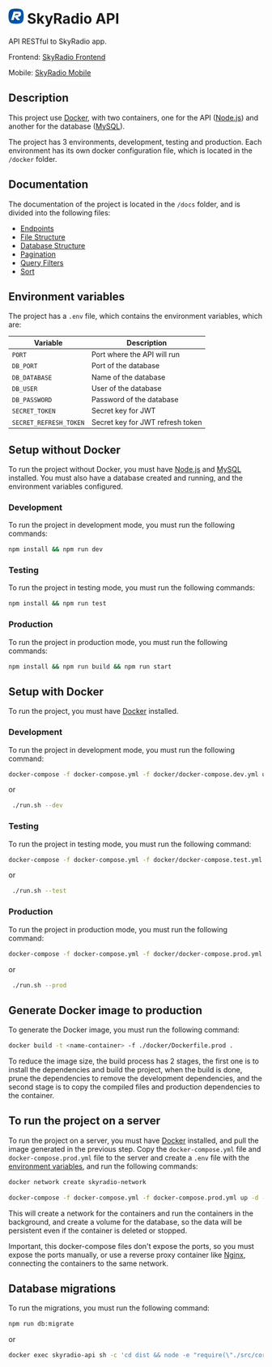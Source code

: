 # <img src="./assets/logo.png" width="30" height="30" /> SkyRadio API

API RESTful to SkyRadio app.

Frontend: [SkyRadio Frontend](https://github.com/carum98/skyradio-frontend)

Mobile: [SkyRadio Mobile](https://github.com/carum98/skyradio_mobile)

## Description
This project use [Docker](https://www.docker.com/), with two containers, one for the API ([Node.js](https://hub.docker.com/_/node)) and another for the database ([MySQL](https://hub.docker.com/_/mysql)).

The project has 3 environments, development, testing and production. Each environment has its own docker configuration file, which is located in the `/docker` folder.

## Documentation
The documentation of the project is located in the `/docs` folder, and is divided into the following files:

- [Endpoints](./docs/endpoints/index.md)
- [File Structure](./docs/file_structure.md)
- [Database Structure](./docs/database_structure.md)
- [Pagination](./docs/pagination.md)
- [Query Filters](./docs/query_filters.md)
- [Sort](./docs/sort.md)

## Environment variables
The project has a `.env` file, which contains the environment variables, which are:

| Variable | Description |
| --- | --- |
| `PORT` | Port where the API will run |
| `DB_PORT` | Port of the database |
| `DB_DATABASE` | Name of the database |
| `DB_USER` | User of the database |
| `DB_PASSWORD` | Password of the database |
| `SECRET_TOKEN` | Secret key for JWT |
| `SECRET_REFRESH_TOKEN` | Secret key for JWT refresh token |

## Setup without Docker
To run the project without Docker, you must have [Node.js](https://nodejs.org/en/) and [MySQL](https://www.mysql.com/) installed. You must also have a database created and running, and the environment variables configured.

### Development
To run the project in development mode, you must run the following commands:
```bash
npm install && npm run dev
```

### Testing
To run the project in testing mode, you must run the following commands:
```bash
npm install && npm run test
```

### Production
To run the project in production mode, you must run the following commands:
```bash
npm install && npm run build && npm run start
```

## Setup with Docker
To run the project, you must have [Docker](https://www.docker.com/) installed.

### Development
To run the project in development mode, you must run the following command:
```bash
docker-compose -f docker-compose.yml -f docker/docker-compose.dev.yml up -d --build
```
or
```bash
 ./run.sh --dev
```

### Testing
To run the project in testing mode, you must run the following command:
```bash
docker-compose -f docker-compose.yml -f docker/docker-compose.test.yml up -d --build
```
or
```bash
 ./run.sh --test
```

### Production
To run the project in production mode, you must run the following command:
```bash
docker-compose -f docker-compose.yml -f docker/docker-compose.prod.yml up -d --build
```
or
```bash
 ./run.sh --prod
```

## Generate Docker image to production
To generate the Docker image, you must run the following command:

```bash
docker build -t <name-container> -f ./docker/Dockerfile.prod .
```

To reduce the image size, the build process has 2 stages, the first one is to install the dependencies and build the project, when the build is done, prune the dependencies to remove the development dependencies, and the second stage is to copy the compiled files and production dependencies to the container.

## To run the project on a server
To run the project on a server, you must have [Docker](https://www.docker.com/) installed, and pull the image generated in the previous step. Copy the `docker-compose.yml` file and `docker-compose.prod.yml` file to the server and create a `.env` file with the [environment variables](#environment-variables), and run the following commands:

```bash
docker network create skyradio-network
```

```bash
docker-compose -f docker-compose.yml -f docker-compose.prod.yml up -d --build
```

This will create a network for the containers and run the containers in the background, and create a volume for the database, so the data will be persistent even if the container is deleted or stopped.

Important, this docker-compose files don't expose the ports, so you must expose the ports manually, or use a reverse proxy container like [Nginx](https://hub.docker.com/_/nginx), connecting the containers to the same network.

## Database migrations
To run the migrations, you must run the following command:

```bash
npm run db:migrate
```
or
```bash
docker exec skyradio-api sh -c 'cd dist && node -e "require(\"./src/core/migrations.core.js\").init()"'
```




